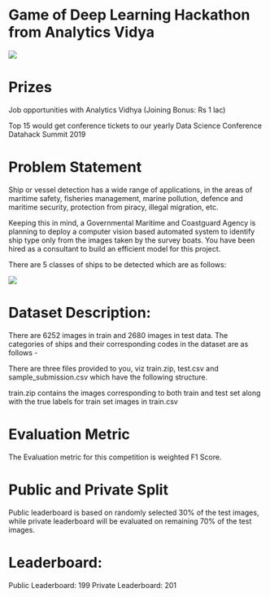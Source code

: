 # Game of Deep Learning Hackathon from Analytics Vidya
<img src="https://user-images.githubusercontent.com/37707687/59141304-e1205300-89c7-11e9-8485-1c728621986d.PNG">

# Prizes
Job opportunities with Analytics Vidhya (Joining Bonus: Rs 1 lac)

Top 15 would get conference tickets to our yearly Data Science Conference Datahack Summit 2019

# Problem Statement

Ship or vessel detection has a wide range of applications, in the areas of maritime safety, fisheries management, marine pollution, defence and maritime security, protection from piracy, illegal migration, etc.

Keeping this in mind, a Governmental Maritime and Coastguard Agency is planning to deploy a computer vision based automated system to identify ship type only from the images taken by the survey boats. You have been hired as a consultant to build an efficient model for this project.

There are 5 classes of ships to be detected which are as follows: 

<img src="https://user-images.githubusercontent.com/37707687/59141322-6572d600-89c8-11e9-990f-8b7ace8e2582.PNG"/>

# Dataset Description:

There are 6252 images in train and 2680 images in test data. The categories of ships and their corresponding codes in the dataset are as follows -

There are three files provided to you, viz train.zip, test.csv and sample_submission.csv which have the following structure.

train.zip contains the images corresponding to both train and test set along with the true labels for train set images in train.csv

# Evaluation Metric

The Evaluation metric for this competition is weighted F1 Score.

# Public and Private Split

Public leaderboard is based on randomly selected 30% of the test images, while private leaderboard will be evaluated on remaining 70% of the test images.

# Leaderboard:

Public Leaderboard: 199
Private Leaderboard: 201
